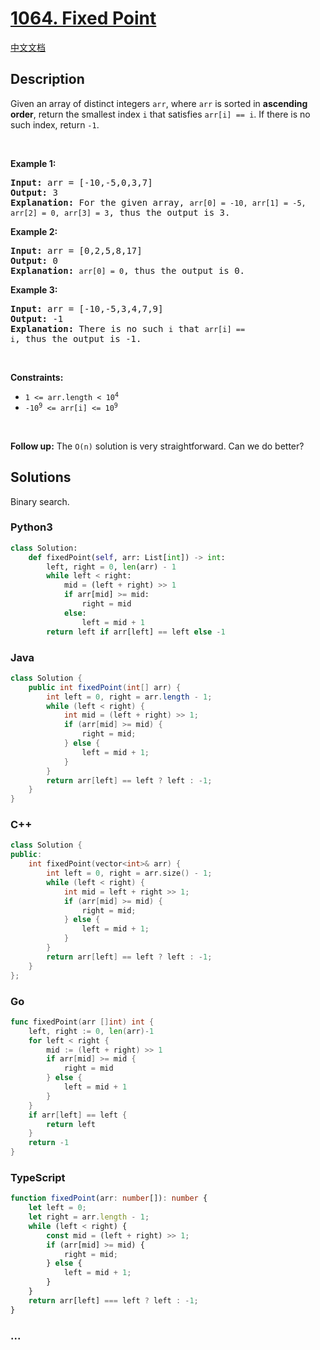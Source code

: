 # [1064. Fixed Point](https://leetcode.com/problems/fixed-point)

[中文文档](/solution/1000-1099/1064.Fixed%20Point/README.md)

## Description

<p>Given an array of distinct integers <code>arr</code>, where <code>arr</code> is sorted in <strong>ascending order</strong>, return the smallest index <code>i</code> that satisfies <code>arr[i] == i</code>. If there is no such index, return <code>-1</code>.</p>

<p>&nbsp;</p>
<p><strong class="example">Example 1:</strong></p>

<pre>
<strong>Input:</strong> arr = [-10,-5,0,3,7]
<strong>Output:</strong> 3
<strong>Explanation:</strong> For the given array, <code>arr[0] = -10, arr[1] = -5, arr[2] = 0, arr[3] = 3</code>, thus the output is 3.</pre>

<p><strong class="example">Example 2:</strong></p>

<pre>
<strong>Input:</strong> arr = [0,2,5,8,17]
<strong>Output:</strong> 0
<strong>Explanation:</strong> <code>arr[0] = 0</code>, thus the output is 0.</pre>

<p><strong class="example">Example 3:</strong></p>

<pre>
<strong>Input:</strong> arr = [-10,-5,3,4,7,9]
<strong>Output:</strong> -1
<strong>Explanation:</strong> There is no such <code>i</code> that <code>arr[i] == i</code>, thus the output is -1.</pre>

<p>&nbsp;</p>
<p><strong>Constraints:</strong></p>

<ul>
	<li><code>1 &lt;= arr.length &lt; 10<sup>4</sup></code></li>
	<li><code>-10<sup>9</sup> &lt;= arr[i] &lt;= 10<sup>9</sup></code></li>
</ul>

<p>&nbsp;</p>
<strong>Follow up:</strong> The <code>O(n)</code> solution is very straightforward. Can we do better?

## Solutions

Binary search.

<!-- tabs:start -->

### **Python3**

```python
class Solution:
    def fixedPoint(self, arr: List[int]) -> int:
        left, right = 0, len(arr) - 1
        while left < right:
            mid = (left + right) >> 1
            if arr[mid] >= mid:
                right = mid
            else:
                left = mid + 1
        return left if arr[left] == left else -1
```

### **Java**

```java
class Solution {
    public int fixedPoint(int[] arr) {
        int left = 0, right = arr.length - 1;
        while (left < right) {
            int mid = (left + right) >> 1;
            if (arr[mid] >= mid) {
                right = mid;
            } else {
                left = mid + 1;
            }
        }
        return arr[left] == left ? left : -1;
    }
}
```

### **C++**

```cpp
class Solution {
public:
    int fixedPoint(vector<int>& arr) {
        int left = 0, right = arr.size() - 1;
        while (left < right) {
            int mid = left + right >> 1;
            if (arr[mid] >= mid) {
                right = mid;
            } else {
                left = mid + 1;
            }
        }
        return arr[left] == left ? left : -1;
    }
};
```

### **Go**

```go
func fixedPoint(arr []int) int {
	left, right := 0, len(arr)-1
	for left < right {
		mid := (left + right) >> 1
		if arr[mid] >= mid {
			right = mid
		} else {
			left = mid + 1
		}
	}
	if arr[left] == left {
		return left
	}
	return -1
}
```

### **TypeScript**

```ts
function fixedPoint(arr: number[]): number {
    let left = 0;
    let right = arr.length - 1;
    while (left < right) {
        const mid = (left + right) >> 1;
        if (arr[mid] >= mid) {
            right = mid;
        } else {
            left = mid + 1;
        }
    }
    return arr[left] === left ? left : -1;
}
```

### **...**

```

```

<!-- tabs:end -->
